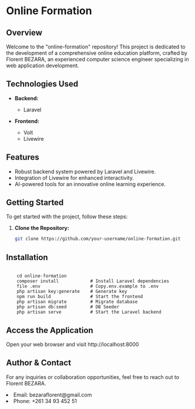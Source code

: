 # Online Formation

## Overview

Welcome to the "online-formation" repository! This project is dedicated to the development of a comprehensive online education platform, crafted by Florent BEZARA, an experienced computer science engineer specializing in web application development.

## Technologies Used

-   **Backend:**

    -   Laravel

-   **Frontend:**
    -   Volt
    -   Livewire

## Features

-   Robust backend system powered by Laravel and Livewire.
-   Integration of Livewire for enhanced interactivity.
-   AI-powered tools for an innovative online learning experience.

## Getting Started

To get started with the project, follow these steps:

1. **Clone the Repository:**
    ```bash
    git clone https://github.com/your-username/online-formation.git
    ```

## Installation

<code>
    cd online-formation
    composer install            # Install Laravel dependencies
    file .env                   # Copy.env.example to .env
    php artisan key:generate    # Generate key
    npm run build               # Start the frontend
    php artisan migrate         # Migrate database
    php artisan db:seed         # DB Seeder
    php artisan serve           # Start the Laravel backend
</code>

## Access the Application

Open your web browser and visit http://localhost:8000

## Author & Contact

<p>For any inquiries or collaboration opportunities, feel free to reach out to Florent BEZARA.</p>
<lu>
<li>
Email: bezaraflorent@gmail.com</li>
<li>Phone: +261 34 93 452 51</li>
</lu>
